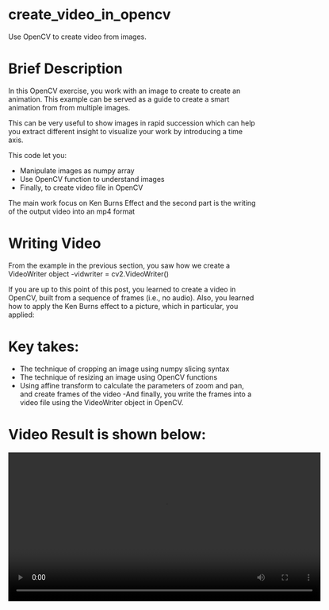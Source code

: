# create_video_in_opencv
Use OpenCV to create video from images.


# Brief Description
In this OpenCV exercise, you work with an image to create to create an animation. This example can be served as a guide to create a smart animation from from multiple images. 

This can be very useful to show images in rapid succession which can help you extract different insight to visualize your work by introducing a time axis.

This code let you:
- Manipulate images as numpy array
- Use OpenCV function to understand images 
- Finally, to create video file in OpenCV

The main work focus on Ken Burns Effect and the second part is the writing of the output video into an mp4 format

# Writing Video
 From the example in the previous section, you saw how we create a VideoWriter object
 -vidwriter = cv2.VideoWriter() 

If you are up to this point of this post, you learned to create a video in OpenCV, built from a sequence of frames (i.e., no audio). Also, you learned how to apply the Ken Burns effect to a picture, which in particular, you applied:

# Key takes:
 - The technique of cropping an image using numpy slicing syntax
 - The technique of resizing an image using OpenCV functions
 - Using affine transform to calculate the parameters of zoom and pan, and create frames of the   video 
 -And finally, you write the frames into a video file using the VideoWriter object in OpenCV.

# Video Result is shown below:

<video width="630" height="300" src="https://github.com/ShebMichel/create_video_in_opencv/video_output.mp4"></video>


 
